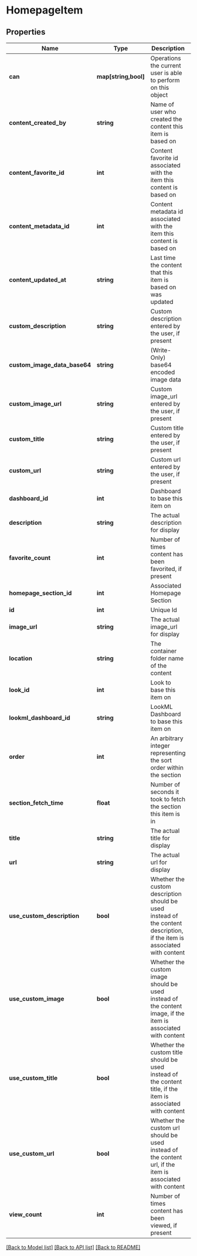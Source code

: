 # HomepageItem

## Properties
Name | Type | Description | Notes
------------ | ------------- | ------------- | -------------
**can** | **map[string,bool]** | Operations the current user is able to perform on this object | [optional] 
**content_created_by** | **string** | Name of user who created the content this item is based on | [optional] 
**content_favorite_id** | **int** | Content favorite id associated with the item this content is based on | [optional] 
**content_metadata_id** | **int** | Content metadata id associated with the item this content is based on | [optional] 
**content_updated_at** | **string** | Last time the content that this item is based on was updated | [optional] 
**custom_description** | **string** | Custom description entered by the user, if present | [optional] 
**custom_image_data_base64** | **string** | (Write-Only) base64 encoded image data | [optional] 
**custom_image_url** | **string** | Custom image_url entered by the user, if present | [optional] 
**custom_title** | **string** | Custom title entered by the user, if present | [optional] 
**custom_url** | **string** | Custom url entered by the user, if present | [optional] 
**dashboard_id** | **int** | Dashboard to base this item on | [optional] 
**description** | **string** | The actual description for display | [optional] 
**favorite_count** | **int** | Number of times content has been favorited, if present | [optional] 
**homepage_section_id** | **int** | Associated Homepage Section | [optional] 
**id** | **int** | Unique Id | [optional] 
**image_url** | **string** | The actual image_url for display | [optional] 
**location** | **string** | The container folder name of the content | [optional] 
**look_id** | **int** | Look to base this item on | [optional] 
**lookml_dashboard_id** | **string** | LookML Dashboard to base this item on | [optional] 
**order** | **int** | An arbitrary integer representing the sort order within the section | [optional] 
**section_fetch_time** | **float** | Number of seconds it took to fetch the section this item is in | [optional] 
**title** | **string** | The actual title for display | [optional] 
**url** | **string** | The actual url for display | [optional] 
**use_custom_description** | **bool** | Whether the custom description should be used instead of the content description, if the item is associated with content | [optional] 
**use_custom_image** | **bool** | Whether the custom image should be used instead of the content image, if the item is associated with content | [optional] 
**use_custom_title** | **bool** | Whether the custom title should be used instead of the content title, if the item is associated with content | [optional] 
**use_custom_url** | **bool** | Whether the custom url should be used instead of the content url, if the item is associated with content | [optional] 
**view_count** | **int** | Number of times content has been viewed, if present | [optional] 

[[Back to Model list]](../README.md#documentation-for-models) [[Back to API list]](../README.md#documentation-for-api-endpoints) [[Back to README]](../README.md)


